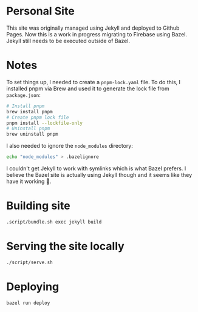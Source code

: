 # Personal Site

This site was originally managed using Jekyll and deployed to Github Pages.  Now this is a work in progress migrating to Firebase using Bazel.  Jekyll still needs to be executed outside of Bazel.

# Notes
To set things up, I needed to create a `pnpm-lock.yaml` file.  To do this, I installed pnpm via Brew and used it to generate the lock file from `package.json`:
```bash
# Install pnpm
brew install pnpm
# Create pnpm lock file
pnpm install --lockfile-only
# Uninstall pnpm
brew uninstall pnpm
```

I also needed to ignore the `node_modules` directory:
```bash
echo "node_modules" > .bazelignore
```
I couldn't get Jekyll to work with symlinks which is what Bazel prefers.  I believe the Bazel site is actually using Jekyll though and it seems like they have it working 🤔.

# Building site
```bash
.script/bundle.sh exec jekyll build
```

# Serving the site locally
```bash
./script/serve.sh 
```

# Deploying
```
bazel run deploy
```
